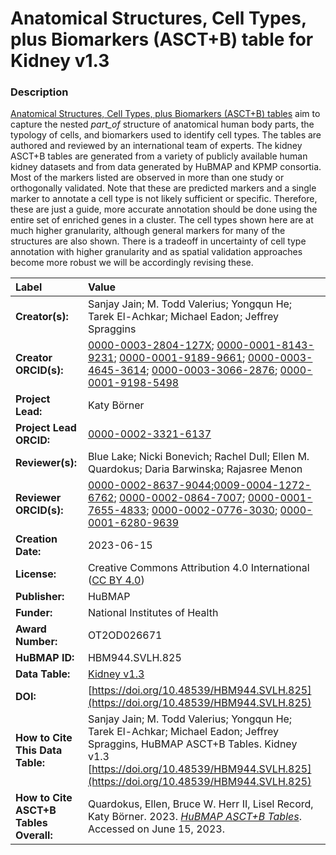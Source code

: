 # Anatomical Structures, Cell Types, plus Biomarkers (ASCT+B) table for Kidney v1.3

### Description
[Anatomical Structures, Cell Types, plus Biomarkers (ASCT+B) tables](https://humanatlas.io/asctb-tables) aim to capture the nested *part_of* structure of anatomical human body parts, the typology of cells, and biomarkers used to identify cell types. The tables are authored and reviewed by an international team of experts. The kidney ASCT+B tables are generated from a variety of publicly available human kidney datasets and from data generated by HuBMAP and KPMP consortia.  Most of the markers listed are observed in more than one study or orthogonally validated.  Note that these are predicted markers and a single marker to annotate a cell type is not likely sufficient or specific. Therefore, these are just a guide, more accurate annotation should be done using the entire set of enriched genes in a cluster.  The cell types shown here are at much higher granularity, although general markers for many of the structures are also shown.  There is a tradeoff in uncertainty of cell type annotation with higher granularity and as spatial validation approaches become more robust we will be accordingly revising these.


| Label | Value |
| :------------- |:-------------|
| **Creator(s):** | Sanjay Jain; M. Todd Valerius; Yongqun He; Tarek El-Achkar; Michael Eadon; Jeffrey Spraggins |
| **Creator ORCID(s):** | [0000-0003-2804-127X](https://orcid.org/0000-0003-2804-127X); [0000-0001-8143-9231](https://orcid.org/0000-0001-8143-9231); [0000-0001-9189-9661](https://orcid.org/0000-0001-9189-9661); [0000-0003-4645-3614](https://orcid.org/0000-0003-4645-3614); [0000-0003-3066-2876](https://orcid.org/0000-0003-3066-2876); [0000-0001-9198-5498](https://orcid.org/0000-0001-9198-5498) |
| **Project Lead:** | Katy B&ouml;rner |
| **Project Lead ORCID:** | [0000-0002-3321-6137](https://orcid.org/0000-0002-3321-6137) |
| **Reviewer(s):** | Blue Lake; Nicki Bonevich; Rachel Dull; Ellen M. Quardokus; Daria Barwinska; Rajasree Menon
| **Reviewer ORCID(s):** |[0000-0002-8637-9044](https://orcid.org/0000-0002-8637-9044);[0009-0004-1272-6762](https://orcid.org/0009-0004-1272-6762); [0000-0002-0864-7007](https://orcid.org/0000-0002-0864-7007); [0000-0001-7655-4833](https://orcid.org/0000-0001-7655-4833); [0000-0002-0776-3030](https://orcid.org/0000-0002-0776-3030); [0000-0001-6280-9639](https://orcid.org/0000-0001-6280-9639) |
| **Creation Date:** | 2023-06-15|
| **License:** | Creative Commons Attribution 4.0 International ([CC BY 4.0](https://creativecommons.org/licenses/by/4.0/)) |
| **Publisher:** | HuBMAP |
| **Funder:** | National Institutes of Health |
| **Award Number:** | OT2OD026671 |
| **HuBMAP ID:** | HBM944.SVLH.825 |
| **Data Table:** | [Kidney v1.3](https://hubmapconsortium.github.io/ccf-releases/v1.4/asct-b/asct-b-vh-kidney.csv) |
| **DOI:** | [https://doi.org/10.48539/HBM944.SVLH.825](https://doi.org/10.48539/HBM944.SVLH.825) |
| **How to Cite This Data Table:** | Sanjay Jain; M. Todd Valerius; Yongqun He; Tarek El-Achkar; Michael Eadon; Jeffrey Spraggins, HuBMAP ASCT+B Tables. Kidney v1.3 [https://doi.org/10.48539/HBM944.SVLH.825](https://doi.org/10.48539/HBM944.SVLH.825) |
| **How to Cite ASCT+B Tables Overall:** | Quardokus, Ellen, Bruce W. Herr II, Lisel Record, Katy B&ouml;rner. 2023. [*HuBMAP ASCT+B Tables*](https://humanatlas.io/asctb-tables). Accessed on June 15, 2023. |
